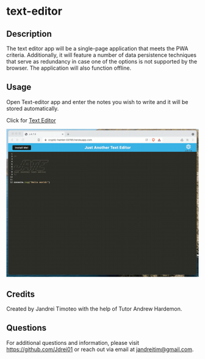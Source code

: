 # text-editor

## Description
The text editor app will be a single-page application that meets the PWA criteria. Additionally, it will feature a number of data persistence techniques that serve as redundancy in case one of the options is not supported by the browser. The application will also function offline.

## Usage
Open Text-editor app and enter the notes you wish to write and it will be stored automatically.

Click for [Text Editor](https://text-editor-app-1pe3.onrender.com)

![Demonstration of the application being used in the browser and then installed.](./Assets/00-demo.gif)

## Credits
​Created by Jandrei Timoteo with the help of Tutor Andrew Hardemon.
​
## Questions
For additional questions and information, please visit https://github.com/Jdrei01
or reach out via email at jandreitim@gmail.com.
